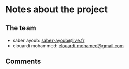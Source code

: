 # Notes about the project

## The team

- saber ayoub: saber-ayoub@live.fr	
- elouardi mohammed: elouardi.mohamed@gmail.com

## Comments